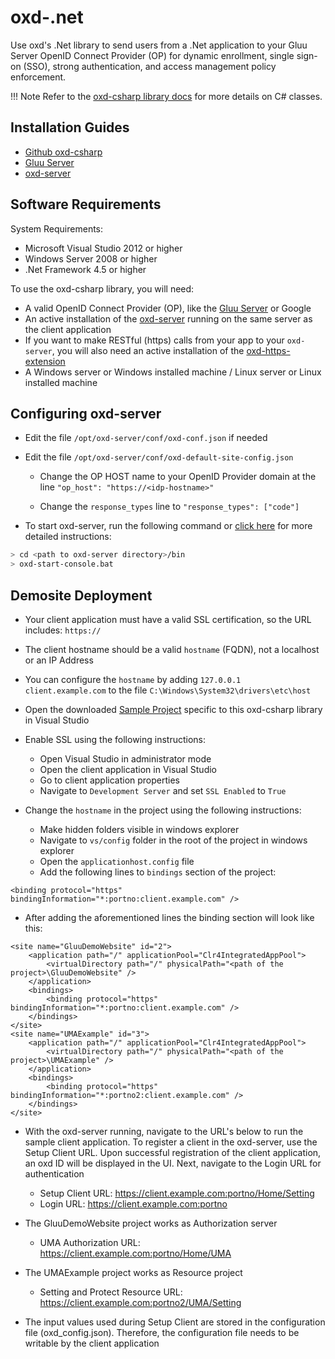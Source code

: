 # oxd-.net

Use oxd's .Net library to send users from a .Net application to your Gluu Server OpenID Connect Provider (OP) for dynamic enrollment, single sign-on (SSO), strong authentication, and access management policy enforcement. 

!!! Note
    Refer to the [oxd-csharp library docs](../../languages/csharp/index.md) for more details on C# classes.


## Installation Guides

- [Github oxd-csharp](https://github.com/GluuFederation/oxd-csharp)
- [Gluu Server](https://gluu.org/docs/ce/3.1.4/installation-guide/install/)
- [oxd-server](../../../install/index.md)


## Software Requirements

System Requirements:

- Microsoft Visual Studio 2012 or higher
- Windows Server 2008 or higher
- .Net Framework 4.5 or higher

To use the oxd-csharp library, you will need:

- A valid OpenID Connect Provider (OP), like the [Gluu Server](https://gluu.org/gluu-server) or Google    
- An active installation of the [oxd-server](../../../install/index.md) running on the same server as the client application
- If you want to make RESTful (https) calls from your app to your `oxd-server`, you will also need an active installation of the [oxd-https-extension](../../../oxd-https/start/index.md)
- A Windows server or Windows installed machine / Linux server or Linux installed machine

## Configuring oxd-server

- Edit the file `/opt/oxd-server/conf/oxd-conf.json` if needed

- Edit the file `/opt/oxd-server/conf/oxd-default-site-config.json`

    - Change the OP HOST name to your OpenID Provider domain at the line `"op_host": "https://<idp-hostname>"`

    - Change the `response_types` line to `"response_types": ["code"]`

- To start oxd-server, run the following command or [click here](../../../install/index.md) for more detailed instructions:

```bash
> cd <path to oxd-server directory>/bin
> oxd-start-console.bat
```

## Demosite Deployment

- Your client application must have a valid SSL certification, so the URL includes: `https://`    
- The client hostname should be a valid `hostname` (FQDN), not a localhost or an IP Address 
- You can configure the `hostname` by adding `127.0.0.1  client.example.com` to the file  `C:\Windows\System32\drivers\etc\host`
- Open the downloaded [Sample Project](https://github.com/GluuFederation/oxd-csharp/archive/3.1.2.zip) specific to this oxd-csharp library in Visual Studio


- Enable SSL using the following instructions:

    - Open Visual Studio in administrator mode
    - Open the client application in Visual Studio
    - Go to client application properties
    - Navigate to `Development Server` and set `SSL Enabled` to `True`

- Change the `hostname` in the project using the following instructions:

     - Make hidden folders visible in windows explorer
     - Navigate to `vs/config` folder in the root of the project in windows explorer
     - Open the `applicationhost.config` file
     - Add the following lines to `bindings` section of the project:
     

```code
<binding protocol="https" bindingInformation="*:portno:client.example.com" />
```

- After adding the aforementioned lines the binding section will look like this:
     
```code
<site name="GluuDemoWebsite" id="2">
    <application path="/" applicationPool="Clr4IntegratedAppPool">
        <virtualDirectory path="/" physicalPath="<path of the project>\GluuDemoWebsite" />
    </application>
    <bindings>
        <binding protocol="https" bindingInformation="*:portno:client.example.com" />
    </bindings>
</site>
<site name="UMAExample" id="3">
    <application path="/" applicationPool="Clr4IntegratedAppPool">
        <virtualDirectory path="/" physicalPath="<path of the project>\UMAExample" />
    </application>
    <bindings>
        <binding protocol="https" bindingInformation="*:portno2:client.example.com" />
    </bindings>
</site>
```
      
- With the oxd-server running, navigate to the URL's below to run the sample client application. To register a client in the oxd-server, use the Setup Client URL. Upon successful registration of the client application, an oxd ID will be displayed in the UI. Next, navigate to the Login URL for authentication

    - Setup Client URL: https://client.example.com:portno/Home/Setting
    - Login URL: https://client.example.com:portno
    
- The GluuDemoWebsite project works as Authorization server
    - UMA Authorization URL: https://client.example.com:portno/Home/UMA
    
- The UMAExample project works as Resource project
	- Setting and Protect Resource URL: https://client.example.com:portno2/UMA/Setting
	
- The input values used during Setup Client are stored in the configuration file (oxd_config.json). Therefore, the configuration file needs to be writable by the client application
